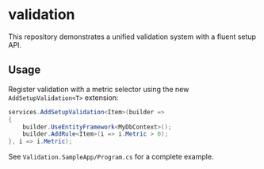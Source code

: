 # validation

This repository demonstrates a unified validation system with a fluent setup API.

## Usage

Register validation with a metric selector using the new `AddSetupValidation<T>` extension:

```csharp
services.AddSetupValidation<Item>(builder =>
{
    builder.UseEntityFramework<MyDbContext>();
    builder.AddRule<Item>(i => i.Metric > 0);
}, i => i.Metric);
```

See `Validation.SampleApp/Program.cs` for a complete example.
